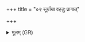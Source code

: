 +++
title = "०२ सूर्याया वहतुः प्रागात्"

+++
<details><summary>मूलम् (GR)</summary>

सूर्याया वहतुः प्रागात्  
सविता यम् अवासृजत् ।  
अघासु हन्यन्ते गावः  
फल्गुनीषु व्य् उह्यते ॥
</details>